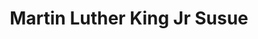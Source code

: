 ---
pid: CH400
title: Martin Luther King Jr Susue
location_transcription: Wher I live Down town
zipcode: 
outside_phl: 
neighborhood: 
age: '11'
age_range: 6-13
instagram: 
image_file_name: CH_400.jpg
proposal_transcription: 
topic: African Americans,Figure,History,Human Rights,Social Justice
topic_summary: 0, 0, 0, 0, 0
type: Other No Form
keywords_other: 
credit: DeAndre Williams
image_labels: 
twitter: 
facebook: 
permalink: "/monuments/ch400/"
layout: item-page
---